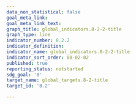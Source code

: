 ```yaml
---
data_non_statistical: false
goal_meta_link: 
goal_meta_link_text: 
graph_title: global_indicators.8-2-2-title
graph_type: line
indicator_number: 8.2.2
indicator_definition: 
indicator_name: global_indicators.8-2-2-title
indicator_sort_order: 08-02-02
published: true
reporting_status: notstarted
sdg_goal: '8'
target_name: global_targets.8-2-title
target_id: '8.2'

---
```

